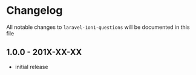 # Changelog

All notable changes to `laravel-1on1-questions` will be documented in this file

## 1.0.0 - 201X-XX-XX

- initial release
